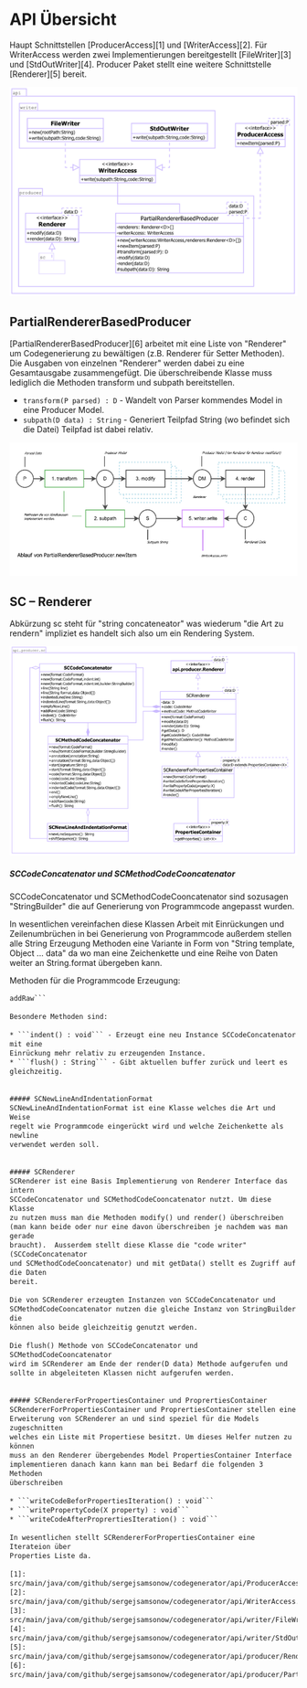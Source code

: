 API Übersicht
=============
Haupt Schnittstellen [ProducerAccess][1] und [WriterAccess][2]. Für WriterAccess 
werden zwei Implementierungen bereitgestellt [FileWriter][3] und [StdOutWriter][4]. 
Producer Paket stellt eine weitere Schnittstelle [Renderer][5] bereit.

![Überblick](src/site/resources/api.png)

## PartialRendererBasedProducer
[PartialRendererBasedProducer][6] arbeitet mit eine Liste von "Renderer" um Codegenerierung zu bewältigen 
(z.B. Renderer für Setter Methoden). Die  Ausgaben von einzelnen "Renderer"
werden dabei zu eine Gesamtausgabe zusammengefügt. Die überschreibende Klasse 
muss lediglich die Methoden transform und subpath bereitstellen.

* ```transform(P parsed) : D``` - Wandelt von Parser kommendes Model in eine 
Producer Model.
* ```subpath(D data) : String``` - Generiert Teilpfad String (wo befindet sich
die Datei) Teilpfad ist dabei relativ.

![Ablauf](src/site/resources/sequence-partial-renderer.png)

## SC – Renderer
Abkürzung sc steht für "string concateneator" was wiederum "die Art zu rendern"
impliziet es handelt sich also um ein Rendering System.

![Überblick](src/site/resources/sc-renderer.png)

##### SCCodeConcatenator und SCMethodCodeCooncatenator
SCCodeConcatenator und SCMethodCodeCooncatenator sind sozusagen "StringBuilder"
die auf Generierung von Programmcode angepasst wurden. 

In wesentlichen vereinfachen diese Klassen Arbeit mit Einrückungen und
Zeilenumbrüchen in bei Generierung von Programmcode außerdem stellen
alle String Erzeugung Methoden eine Variante in Form von 
"String template, Object ... data" da wo man eine Zeichenkette und 
eine Reihe von Daten weiter an String.format übergeben kann.

Methoden für die Programmcode Erzeugung:

```line, indentedLine, annotation, start, code, indentedCode, end, emptyNewLine,
addRaw```

Besondere Methoden sind:

* ```indent() : void``` - Erzeugt eine neu Instance SCCodeConcatenator mit eine 
Einrückung mehr relativ zu erzeugenden Instance.
* ```flush() : String``` - Gibt aktuellen buffer zurück und leert es gleichzeitig.


##### SCNewLineAndIndentationFormat
SCNewLineAndIndentationFormat ist eine Klasse welches die Art und Weise 
regelt wie Programmcode eingerückt wird und welche Zeichenkette als newline
verwendet werden soll.


##### SCRenderer
SCRenderer ist eine Basis Implementierung von Renderer Interface das intern
SCCodeConcatenator und SCMethodCodeCooncatenator nutzt. Um diese Klasse
zu nutzen muss man die Methoden modify() und render() überschreiben
(man kann beide oder nur eine davon überschreiben je nachdem was man gerade
braucht).  Ausserdem stellt diese Klasse die "code writer" (SCCodeConcatenator
und SCMethodCodeCooncatenator) und mit getData() stellt es Zugriff auf die Daten
bereit.

Die von SCRenderer erzeugten Instanzen von SCCodeConcatenator und 
SCMethodCodeCooncatenator nutzen die gleiche Instanz von StringBuilder die 
können also beide gleichzeitig genutzt werden.

Die flush() Methode von SCCodeConcatenator und SCMethodCodeCooncatenator
wird im SCRenderer am Ende der render(D data) Methode aufgerufen und
sollte in abgeleiteten Klassen nicht aufgerufen werden.


##### SCRendererForPropertiesContainer und ProprertiesContainer
SCRendererForPropertiesContainer und ProprertiesContainer stellen eine 
Erweiterung von SCRenderer an und sind speziel für die Models zugeschnitten
welches ein Liste mit Propertiese besitzt. Um dieses Helfer nutzen zu können
muss an den Renderer übergebendes Model PropertiesContainer Interface
implementieren danach kann kann man bei Bedarf die folgenden 3 Methoden
überschreiben

* ```writeCodeBeforPropertiesIteration() : void``` 
* ```writePropertyCode(X property) : void```
* ```writeCodeAfterProprertiesIteration() : void```

In wesentlichen stellt SCRendererForPropertiesContainer eine Iterateion über
Properties Liste da.

[1]: src/main/java/com/github/sergejsamsonow/codegenerator/api/ProducerAccess.java
[2]: src/main/java/com/github/sergejsamsonow/codegenerator/api/WriterAccess.java
[3]: src/main/java/com/github/sergejsamsonow/codegenerator/api/writer/FileWriter.java
[4]: src/main/java/com/github/sergejsamsonow/codegenerator/api/writer/StdOutWriter.java
[5]: src/main/java/com/github/sergejsamsonow/codegenerator/api/producer/Renderer.java
[6]: src/main/java/com/github/sergejsamsonow/codegenerator/api/producer/PartialRendererBasedProducer.java